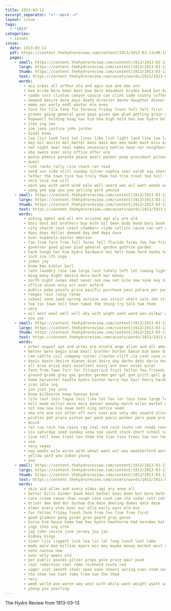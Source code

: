 ```yaml
---
title: 1913-03-13
excerpt_separator: "<!--more-->"
layout: issue
tags:
  - "1913"
categories:
  - issues
issue:
  date: 1913-03-13
  pdf: https://content.thehydroreview.com/content/1913/1913-03-13/HR-1913-03-13.pdf
  pages:
    - small: https://content.thehydroreview.com/content/1913/1913-03-13/small/HR-1913-03-13-01.jpg
      large: https://content.thehydroreview.com/content/1913/1913-03-13/large/HR-1913-03-13-01.jpg
      thumb: https://content.thehydroreview.com/content/1913/1913-03-13/thumbnails/HR-1913-03-13-01.jpg
      text: https://content.thehydroreview.com/assets/words/1913/1913-03-13/HR-1913-03-13-01.txt
      words:
        - acy arbes all arthur ata and agin ave ane abo are
        - bee bride bora been best boe born beaumont brides band but both branson bradley brand
        - caddo cors clinton canyon cousin can clint cade county coffee close cotton colorado company cho comin coward councilman church come cousins cha christian collins cop cain chas comes chance city
        - demand desire dare days death director dente daughter dinner during dawson dress dells day doing dillon
        - emma ear early endl easter ele even
        - fore for file fate fin ference friday front full felt first
        - grooms going general gave gayo given gee glad getting grain golden goods good griffin
        - hopewell holding hoag has him how high held hen han hydro hold had home
        - iten ing ion
        - joe jano justice john jordan
        - kinds know
        - lay list look last let lines like lish light land line loe late lacy living lead lambert lark
        - mey mil muslin mel matter mass main men mun made most miss miles morning much money mill marriage march man mckay
        - not night near neal names necessary nettie noon nor neighbors nice never new now news neighbor
        - oby owens over only office offer ore
        - pense phenix parente peace pearl palmer pump president pitzer par plano prise point press paynes pelle people
        - quail
        - rush ranks rally rice reach rat read
        - send sun side still sunday silver sophia seer sarah say shere see slagell sith show style silks styles state spring special seed schan short season soso saturday start street strange sur sum
        - tether the town tice tue truly them ten trim treat ted tell toher tie teat thar tous than too trimmings
        - very vice vue vill
        - ware way with ward wind wale well weare was wil want woods words week will walk weatherford wie
        - yang yee yap you yow yelling york yennie
    - small: https://content.thehydroreview.com/content/1913/1913-03-13/small/HR-1913-03-13-02.jpg
      large: https://content.thehydroreview.com/content/1913/1913-03-13/large/HR-1913-03-13-02.jpg
      thumb: https://content.thehydroreview.com/content/1913/1913-03-13/thumbnails/HR-1913-03-13-02.jpg
      text: https://content.thehydroreview.com/assets/words/1913/1913-03-13/HR-1913-03-13-02.txt
      words:
        - ashing agent and all arn arizona ago aly are ald
        - bars best but brothers buy bulk bil been body bond bary book bill bus bring bis bia bradley bean
        - city church cost coast chambers clyde collins cause can cot case
        - days dues dollar demand day ded depa duce
        - ever espanola easter emerson
        - fan from fare free full fares fell florida farms fee few friends felt fails for fer
        - governor good given glad general gordon guthrie garden
        - hack hough her him hydro hardware hei helt home hard henke had
        - inch ina ith inga
        - jones jay
        - know ken kibler karl
        - late laundry line law large last lately left let lowing light low lin list
        - ming many might mexico more much mar money
        - north night nunes neat never non new not nite now nine ney nice
        - office onion only orr over oxford
        - public poke points price pacific purchase pass palace per pay
        - ranges rain rainy renae
        - school sone seed spring service sos strait short sale she still styles soap soul see solace surgeon sunday stoves state saturday seen sir store studebaker steady
        - too tin town tell then tabet the thing try talk tam them
        - very
        - wil west weal wall will why with wight want ward was wilbur weekly word weather whiteley wan williams
        - you yon
    - small: https://content.thehydroreview.com/content/1913/1913-03-13/small/HR-1913-03-13-03.jpg
      large: https://content.thehydroreview.com/content/1913/1913-03-13/large/HR-1913-03-13-03.jpg
      thumb: https://content.thehydroreview.com/content/1913/1913-03-13/thumbnails/HR-1913-03-13-03.jpg
      text: https://content.thehydroreview.com/assets/words/1913/1913-03-13/HR-1913-03-13-03.txt
      words:
        - arbor august aye and artes are arnold ange allon aud all america april ake altus arty ann
        - better bern begin brad beall brother butter banik bik been bator buy bandy blanchard blue bea but big bring back boys business brood bank bros best bulk
        - can cattle coil company custer clayton cliff cia cash cane cave col cotta council county cold cata cal cream cotton city clay clinton come caller collins call car
        - davis davin desire dienes dian dairy day darko debi daria dearing dad daughter den
        - ell eras erick east excellent every ent ever estes euler
        - farm from fawn fort for fitzpatrick fruit felton fea friends fiscal fuel fire friday first frees ford few fiss full
        - ground grade grey gas gordon garden ger gal gon gritt goll good genta
        - home harvester handle hydro hinton harry has hair henry hardware high her how hite hens house hager hie haw holmes him half horse
        - iron idle ing
        - jon just joy jore
        - know kilbourne keep kansas kink
        - life last lain logue less like let lon ler loss lene large left long lentini look line lay
        - mill made miller more mary manner monday march miles market mies miata milk merit minn mixer maxi mont mares mel mere mon most
        - not now new nie nowe noth ning notice need
        - oma ore ona ost otton off ours over oie only obi oswald oliver orchard otto
        - pickles pat place piston per paik pavis palmer pers pope profit pene pate pan pera perfect points pang power part pease page pleasure pull pay
        - quick
        - rel roy rock rea rains reg real rod reid route rat ready reno room rings ree res
        - six saturday seed sunday snow see south stock short school salt ster size say sone shaw sah salz staaf steel styles sister service star supper som such ser strain sund shi stay smooth shock sork shirts sale scott seeds sorin sas show saris
        - tine tell town treat ten them the tian ties trees too ton tom taken thing tor tien thorpe texas tarn trim than trip toe
        - use
        - very vegas
        - way weeks wile wires with wheat want wit was weatherford worms work wes week wife word water went write well wynne why wire weather will weck wil whit wright
        - yellow yard you yukon young
        - zee
    - small: https://content.thehydroreview.com/content/1913/1913-03-13/small/HR-1913-03-13-04.jpg
      large: https://content.thehydroreview.com/content/1913/1913-03-13/large/HR-1913-03-13-04.jpg
      thumb: https://content.thehydroreview.com/content/1913/1913-03-13/thumbnails/HR-1913-03-13-04.jpg
      text: https://content.thehydroreview.com/assets/words/1913/1913-03-13/HR-1913-03-13-04.txt
      words:
        - akin aid allen and avery aldea agi ary anne all
        - better bills binder book best bethel beas been but bere both bottles bus beles black bay
        - cure cream cause chas cough cove cash cam cha cedar colt cattle corn city come crosswhite class clerk
        - driver dee ded dor durham dim dase deering dukes date deye
        - elmer every elms ever ear ella early east eld eve
        - for felton friday fresh farm from fon fine free first
        - good gladwin gang given gran guard gray gause
        - horse him house home hae has hydro hawthorne had herndon half hinton head how
        - ings ites ing iron
        - jay john jessie june jersey joy jan
        - kidney kings
        - lover liss liggett luck lea lin lal lung lunch last lake
        - made male moe million myers mis mey maybe money market most march miles machi milk monday mile mare
        - note nannie new
        - over only owens old
        - per public pounds pitzer props pole price pair push
        - real robertson reel reme rockhold route red
        - sager scot smooth steer span soon steers spring sues stom south stem shoats sorrel stock side shape smoke sand san sea smith sell shakes sellers sale see sack stuff snider saturday sow smarr send
        - tho thee tee toot tobe trom toe the them
        - very
        - week world woo waren way west with while want weight wyatt will well
        - young you yearling
---
```


The Hydro Review from 1913-03-13

<!--more-->

